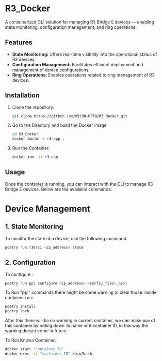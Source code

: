 # R3_Docker
A containerized CLI solution for managing R3 Bridge E devices — enabling state monitoring, configuration management, and ring operations.

## Features

- **State Monitoring:** Offers real-time visibility into the operational status of R3 devices.
- **Configuration Management:** Facilitates efficient deployment and management of device configurations.
- **Ring Operations:** Enables operations related to ring management of R3 devices.

## Installation

1. Clone the repository:
   ```bash
   git clone https://github.com/WICON-RPTU/R3_Docker.git

2. Go to the Directory and build the Docker image:
   ```bash
   cd R3_Docker
   docker build -t r3-app .

3. Run the Container:
   ```bash
   docker run -it r3-app
## Usage

Once the container is running, you can interact with the CLI to manage R3 Bridge E devices. Below are the available commands:
# Device Management
## 1. **State Monitoring**
To monitor the state of a device, use the following command:
  ```bash
  poetry run r3erci <ip_address> state
```
## 2. **Configuration**
To configure :
```bash
poetry run ppl configure <ip_address> <config_file>.json
````
To Run "ppl" commands there might be some warning to clear those:
Inside container run:
```bash
poetry install
poetry lock
````
After this there will be no warning in current container, we can make use of this container by noting down its name or it container ID, in this way the warning doesnt come in future.

To Run Known Container:
```bash
docker start "container_ID"
docker exec -it "container_ID" /bin/bash


